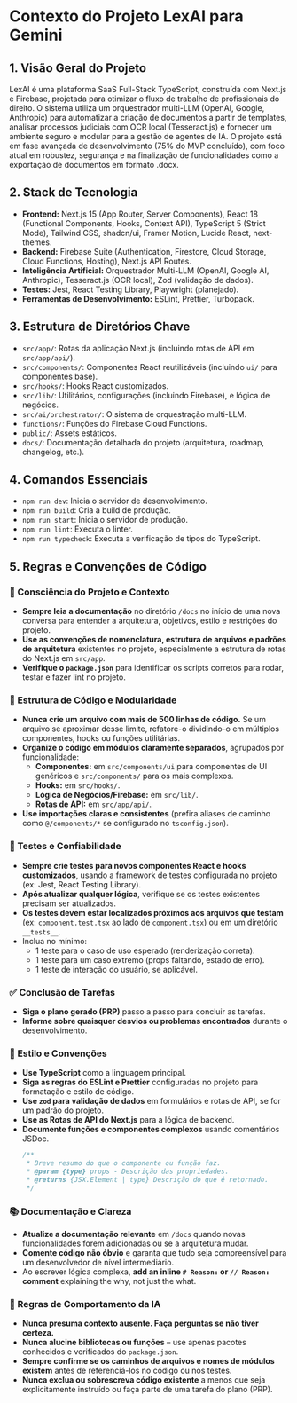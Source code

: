 # Contexto do Projeto LexAI para Gemini

## 1. Visão Geral do Projeto

LexAI é uma plataforma SaaS Full-Stack TypeScript, construída com Next.js e Firebase, projetada para otimizar o fluxo de trabalho de profissionais do direito. O sistema utiliza um orquestrador multi-LLM (OpenAI, Google, Anthropic) para automatizar a criação de documentos a partir de templates, analisar processos judiciais com OCR local (Tesseract.js) e fornecer um ambiente seguro e modular para a gestão de agentes de IA. O projeto está em fase avançada de desenvolvimento (75% do MVP concluído), com foco atual em robustez, segurança e na finalização de funcionalidades como a exportação de documentos em formato .docx.

## 2. Stack de Tecnologia

*   **Frontend:** Next.js 15 (App Router, Server Components), React 18 (Functional Components, Hooks, Context API), TypeScript 5 (Strict Mode), Tailwind CSS, shadcn/ui, Framer Motion, Lucide React, next-themes.
*   **Backend:** Firebase Suite (Authentication, Firestore, Cloud Storage, Cloud Functions, Hosting), Next.js API Routes.
*   **Inteligência Artificial:** Orquestrador Multi-LLM (OpenAI, Google AI, Anthropic), Tesseract.js (OCR local), Zod (validação de dados).
*   **Testes:** Jest, React Testing Library, Playwright (planejado).
*   **Ferramentas de Desenvolvimento:** ESLint, Prettier, Turbopack.

## 3. Estrutura de Diretórios Chave

*   `src/app/`: Rotas da aplicação Next.js (incluindo rotas de API em `src/app/api/`).
*   `src/components/`: Componentes React reutilizáveis (incluindo `ui/` para componentes base).
*   `src/hooks/`: Hooks React customizados.
*   `src/lib/`: Utilitários, configurações (incluindo Firebase), e lógica de negócios.
*   `src/ai/orchestrator/`: O sistema de orquestração multi-LLM.
*   `functions/`: Funções do Firebase Cloud Functions.
*   `public/`: Assets estáticos.
*   `docs/`: Documentação detalhada do projeto (arquitetura, roadmap, changelog, etc.).

## 4. Comandos Essenciais

*   `npm run dev`: Inicia o servidor de desenvolvimento.
*   `npm run build`: Cria a build de produção.
*   `npm run start`: Inicia o servidor de produção.
*   `npm run lint`: Executa o linter.
*   `npm run typecheck`: Executa a verificação de tipos do TypeScript.

## 5. Regras e Convenções de Código

### 🔄 Consciência do Projeto e Contexto
- **Sempre leia a documentação** no diretório `/docs` no início de uma nova conversa para entender a arquitetura, objetivos, estilo e restrições do projeto.
- **Use as convenções de nomenclatura, estrutura de arquivos e padrões de arquitetura** existentes no projeto, especialmente a estrutura de rotas do Next.js em `src/app`.
- **Verifique o `package.json`** para identificar os scripts corretos para rodar, testar e fazer lint no projeto.

### 🧱 Estrutura de Código e Modularidade
- **Nunca crie um arquivo com mais de 500 linhas de código.** Se um arquivo se aproximar desse limite, refatore-o dividindo-o em múltiplos componentes, hooks ou funções utilitárias.
- **Organize o código em módulos claramente separados**, agrupados por funcionalidade:
    - **Componentes:** em `src/components/ui` para componentes de UI genéricos e `src/components/` para os mais complexos.
    - **Hooks:** em `src/hooks/`.
    - **Lógica de Negócios/Firebase:** em `src/lib/`.
    - **Rotas de API:** em `src/app/api/`.
- **Use importações claras e consistentes** (prefira aliases de caminho como `@/components/*` se configurado no `tsconfig.json`).

### 🧪 Testes e Confiabilidade
- **Sempre crie testes para novos componentes React e hooks customizados**, usando a framework de testes configurada no projeto (ex: Jest, React Testing Library).
- **Após atualizar qualquer lógica**, verifique se os testes existentes precisam ser atualizados.
- **Os testes devem estar localizados próximos aos arquivos que testam** (ex: `component.test.tsx` ao lado de `component.tsx`) ou em um diretório `__tests__`.
- Inclua no mínimo:
    - 1 teste para o caso de uso esperado (renderização correta).
    - 1 teste para um caso extremo (props faltando, estado de erro).
    - 1 teste de interação do usuário, se aplicável.

### ✅ Conclusão de Tarefas
- **Siga o plano gerado (PRP)** passo a passo para concluir as tarefas.
- **Informe sobre quaisquer desvios ou problemas encontrados** durante o desenvolvimento.

### 📎 Estilo e Convenções
- **Use TypeScript** como a linguagem principal.
- **Siga as regras do ESLint e Prettier** configuradas no projeto para formatação e estilo de código.
- **Use `zod` para validação de dados** em formulários e rotas de API, se for um padrão do projeto.
- **Use as Rotas de API do Next.js** para a lógica de backend.
- **Documente funções e componentes complexos** usando comentários JSDoc.
  ```typescript
  /**
   * Breve resumo do que o componente ou função faz.
   * @param {type} props - Descrição das propriedades.
   * @returns {JSX.Element | type} Descrição do que é retornado.
   */
  ```

### 📚 Documentação e Clareza
- **Atualize a documentação relevante** em `/docs` quando novas funcionalidades forem adicionadas ou se a arquitetura mudar.
- **Comente código não óbvio** e garanta que tudo seja compreensível para um desenvolvedor de nível intermediário.
- Ao escrever lógica complexa, **add an inline `# Reason:` or `// Reason:` comment** explaining the why, not just the what.

### 🧠 Regras de Comportamento da IA
- **Nunca presuma contexto ausente. Faça perguntas se não tiver certeza.**
- **Nunca alucine bibliotecas ou funções** – use apenas pacotes conhecidos e verificados do `package.json`.
- **Sempre confirme se os caminhos de arquivos e nomes de módulos existem** antes de referenciá-los no código ou nos testes.
- **Nunca exclua ou sobrescreva código existente** a menos que seja explicitamente instruído ou faça parte de uma tarefa do plano (PRP).
